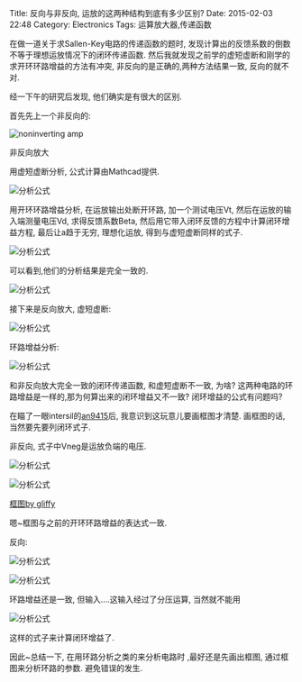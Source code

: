 Title: 反向与非反向, 运放的这两种结构到底有多少区别?
Date: 2015-02-03 22:48
Category: Electronics
Tags: 运算放大器,传递函数


在做一道关于求Sallen-Key电路的传递函数的题时, 发现计算出的反馈系数的倒数不等于理想运放情况下的闭环传递函数. 然后我就发现之前学的虚短虚断和刚学的求开环环路增益的方法有冲突, 非反向的是正确的,两种方法结果一致, 反向的就不对.

经一下午的研究后发现, 他们确实是有很大的区别.

首先先上一个非反向的:

![noninverting amp]({filename}../images/fan-xiang-yu-fei-fan-xiang-yun-fang-de-zhe-liang-chong-jie-gou-dao-di-you-duo-shao-qu-bie/1.jpg)

非反向放大

用虚短虚断分析, 公式计算由Mathcad提供.

![分析公式]({filename}../images/fan-xiang-yu-fei-fan-xiang-yun-fang-de-zhe-liang-chong-jie-gou-dao-di-you-duo-shao-qu-bie/2.png)

用开环环路增益分析, 在运放输出处断开环路, 加一个测试电压Vt, 然后在运放的输入端测量电压Vd, 求得反馈系数Beta, 然后用它带入闭环反馈的方程中计算闭环增益方程, 最后让a趋于无穷, 理想化运放, 得到与虚短虚断同样的式子.

![分析公式]({filename}../images/fan-xiang-yu-fei-fan-xiang-yun-fang-de-zhe-liang-chong-jie-gou-dao-di-you-duo-shao-qu-bie/3.png)

可以看到,他们的分析结果是完全一致的.

![分析公式]({filename}../images/fan-xiang-yu-fei-fan-xiang-yun-fang-de-zhe-liang-chong-jie-gou-dao-di-you-duo-shao-qu-bie/4.jpg)

接下来是反向放大, 虚短虚断:

![分析公式]({filename}../images/fan-xiang-yu-fei-fan-xiang-yun-fang-de-zhe-liang-chong-jie-gou-dao-di-you-duo-shao-qu-bie/5.png)

环路增益分析:

![分析公式]({filename}../images/fan-xiang-yu-fei-fan-xiang-yun-fang-de-zhe-liang-chong-jie-gou-dao-di-you-duo-shao-qu-bie/6.png)

和非反向放大完全一致的闭环传递函数, 和虚短虚断不一致, 为啥? 这两种电路的环路增益是一样的,那为何算出来的闭环增益又不一致? 闭环增益的公式有问题吗?

在瞄了一眼intersil的[an9415](http://www.intersil.com/content/dam/Intersil/documents/an94/an9415.pdf)后, 我意识到这玩意儿要画框图才清楚. 画框图的话, 当然要先要列闭环式子.

非反向, 式子中Vneg是运放负端的电压.

![分析公式]({filename}../images/fan-xiang-yu-fei-fan-xiang-yun-fang-de-zhe-liang-chong-jie-gou-dao-di-you-duo-shao-qu-bie/7.png)


![分析公式]({filename}../images/fan-xiang-yu-fei-fan-xiang-yun-fang-de-zhe-liang-chong-jie-gou-dao-di-you-duo-shao-qu-bie/8.png)

[框图by gliffy](http://www.gliffy.com/)​

嗯~框图与之前的开环环路增益的表达式一致.

反向:

![分析公式]({filename}../images/fan-xiang-yu-fei-fan-xiang-yun-fang-de-zhe-liang-chong-jie-gou-dao-di-you-duo-shao-qu-bie/9.png)

![分析公式]({filename}../images/fan-xiang-yu-fei-fan-xiang-yun-fang-de-zhe-liang-chong-jie-gou-dao-di-you-duo-shao-qu-bie/10.jpg)

环路增益还是一致, 但输入....这输入经过了分压运算, 当然就不能用

![分析公式]({filename}../images/fan-xiang-yu-fei-fan-xiang-yun-fang-de-zhe-liang-chong-jie-gou-dao-di-you-duo-shao-qu-bie/11.png)

这样的式子来计算闭环增益了.

因此~总结一下, 在用环路分析之类的来分析电路时 ,最好还是先画出框图, 通过框图来分析环路的参数. 避免错误的发生.
